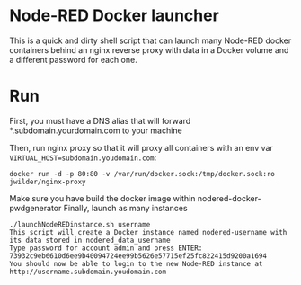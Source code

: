 # Node-RED Docker launcher

This is a quick and dirty shell script that can launch many Node-RED docker containers behind an nginx reverse proxy with data in a Docker volume and a different password for each one.

# Run

First, you must have a DNS alias that will forward \*.subdomain.yourdomain.com to your machine

Then, run nginx proxy so that it will proxy all containers with an env var `VIRTUAL_HOST=subdomain.youdomain.com`:

```
docker run -d -p 80:80 -v /var/run/docker.sock:/tmp/docker.sock:ro jwilder/nginx-proxy
```

Make sure you have build the docker image within nodered-docker-pwdgenerator
Finally, launch as many instances 

```
./launchNodeREDinstance.sh username
This script will create a Docker instance named nodered-username with its data stored in nodered_data_username
Type password for account admin and press ENTER:
73932c9eb6610d6ee9b40094724ee99b5626e57715ef25fc822415d9200a1694
You should now be able to login to the new Node-RED instance at http://username.subdomain.youdomain.com
```

